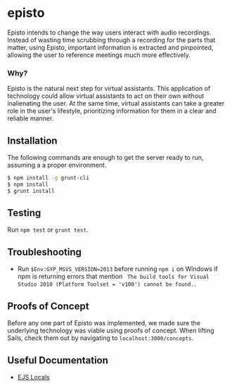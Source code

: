 # episto

Episto intends to change the way users interact with audio recordings. Instead of wasting time scrubbing through a recording for the parts that matter, using Episto, important information is extracted and pinpointed, allowing the user to reference meetings much more effectively.

### Why?

Episto is the natural next step for virtual assistants. This application of technology could allow virtual assistants to act on their own without inalienating the user. At the same time, virtual assistants can take a greater role in the user's lifestyle, prioritizing information for them in a clear and reliable manner.

## Installation

The following commands are enough to get the server ready to run, assuming a a proper environment.

```bash
$ npm install -g grunt-cli
$ npm install
$ grunt install
```

## Testing

Run `npm test` or `grunt test`.

## Troubleshooting

* Run `$Env:GYP_MSVS_VERSION=2013` before running `npm i` on Windows if npm is returning errors that mention ` The build tools for Visual Studio 2010 (Platform Toolset = 'v100') cannot be found.`.

## Proofs of Concept

Before any one part of Episto was implemented, we made sure the underlying technology was viable using proofs of concept. When lifting Sails, check them out by navigating to `localhost:3000/concepts`.

## Useful Documentation

* [EJS Locals](https://github.com/RandomEtc/ejs-locals)
